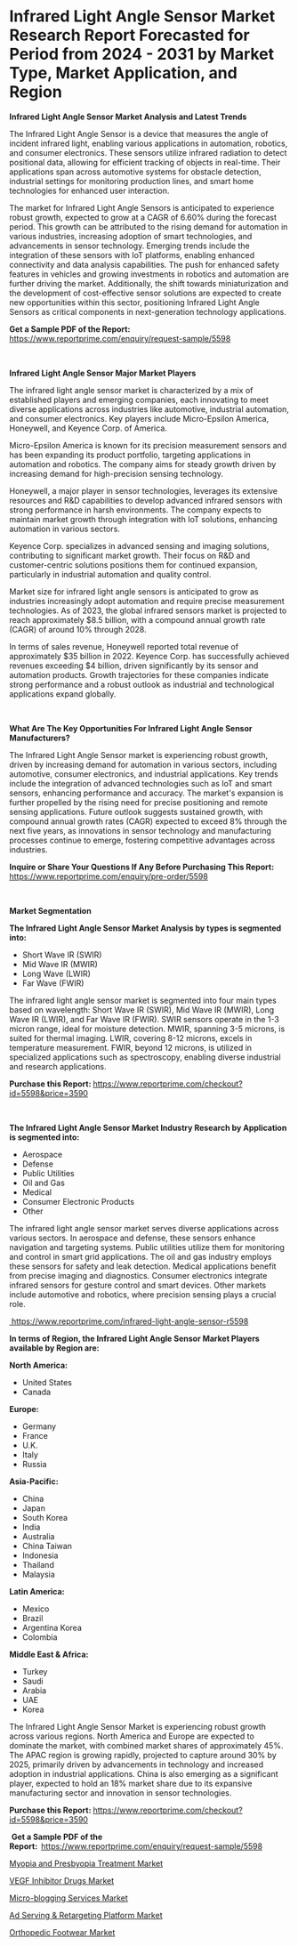 <p><h1>Infrared Light Angle Sensor Market Research Report Forecasted for Period from 2024 -  2031 by Market Type, Market Application, and Region</h1></p><p><strong>Infrared Light Angle Sensor Market Analysis and Latest Trends</strong></p>
<p><p>The Infrared Light Angle Sensor is a device that measures the angle of incident infrared light, enabling various applications in automation, robotics, and consumer electronics. These sensors utilize infrared radiation to detect positional data, allowing for efficient tracking of objects in real-time. Their applications span across automotive systems for obstacle detection, industrial settings for monitoring production lines, and smart home technologies for enhanced user interaction.</p><p>The market for Infrared Light Angle Sensors is anticipated to experience robust growth, expected to grow at a CAGR of 6.60% during the forecast period. This growth can be attributed to the rising demand for automation in various industries, increasing adoption of smart technologies, and advancements in sensor technology. Emerging trends include the integration of these sensors with IoT platforms, enabling enhanced connectivity and data analysis capabilities. The push for enhanced safety features in vehicles and growing investments in robotics and automation are further driving the market. Additionally, the shift towards miniaturization and the development of cost-effective sensor solutions are expected to create new opportunities within this sector, positioning Infrared Light Angle Sensors as critical components in next-generation technology applications.</p></p>
<p><strong>Get a Sample PDF of the Report:&nbsp;</strong> <a href="https://www.reportprime.com/enquiry/request-sample/5598">https://www.reportprime.com/enquiry/request-sample/5598</a></p>
<p>&nbsp;</p>
<p><strong>Infrared Light Angle Sensor Major Market Players</strong></p>
<p><p>The infrared light angle sensor market is characterized by a mix of established players and emerging companies, each innovating to meet diverse applications across industries like automotive, industrial automation, and consumer electronics. Key players include Micro-Epsilon America, Honeywell, and Keyence Corp. of America.</p><p>Micro-Epsilon America is known for its precision measurement sensors and has been expanding its product portfolio, targeting applications in automation and robotics. The company aims for steady growth driven by increasing demand for high-precision sensing technology.</p><p>Honeywell, a major player in sensor technologies, leverages its extensive resources and R&D capabilities to develop advanced infrared sensors with strong performance in harsh environments. The company expects to maintain market growth through integration with IoT solutions, enhancing automation in various sectors.</p><p>Keyence Corp. specializes in advanced sensing and imaging solutions, contributing to significant market growth. Their focus on R&D and customer-centric solutions positions them for continued expansion, particularly in industrial automation and quality control.</p><p>Market size for infrared light angle sensors is anticipated to grow as industries increasingly adopt automation and require precise measurement technologies. As of 2023, the global infrared sensors market is projected to reach approximately $8.5 billion, with a compound annual growth rate (CAGR) of around 10% through 2028.</p><p>In terms of sales revenue, Honeywell reported total revenue of approximately $35 billion in 2022. Keyence Corp. has successfully achieved revenues exceeding $4 billion, driven significantly by its sensor and automation products. Growth trajectories for these companies indicate strong performance and a robust outlook as industrial and technological applications expand globally.</p></p>
<p>&nbsp;</p>
<p><strong>What Are The Key Opportunities For Infrared Light Angle Sensor Manufacturers?</strong></p>
<p><p>The Infrared Light Angle Sensor market is experiencing robust growth, driven by increasing demand for automation in various sectors, including automotive, consumer electronics, and industrial applications. Key trends include the integration of advanced technologies such as IoT and smart sensors, enhancing performance and accuracy. The market's expansion is further propelled by the rising need for precise positioning and remote sensing applications. Future outlook suggests sustained growth, with compound annual growth rates (CAGR) expected to exceed 8% through the next five years, as innovations in sensor technology and manufacturing processes continue to emerge, fostering competitive advantages across industries.</p></p>
<p><strong>Inquire or Share Your Questions If Any Before Purchasing This Report:</strong> <a href="https://www.reportprime.com/enquiry/pre-order/5598">https://www.reportprime.com/enquiry/pre-order/5598</a></p>
<p>&nbsp;</p>
<p><strong>Market Segmentation</strong></p>
<p><strong>The Infrared Light Angle Sensor Market Analysis by types is segmented into:</strong></p>
<p><ul><li>Short Wave IR (SWIR)</li><li>Mid Wave IR (MWIR)</li><li>Long Wave (LWIR)</li><li>Far Wave (FWIR)</li></ul></p>
<p><p>The infrared light angle sensor market is segmented into four main types based on wavelength: Short Wave IR (SWIR), Mid Wave IR (MWIR), Long Wave IR (LWIR), and Far Wave IR (FWIR). SWIR sensors operate in the 1-3 micron range, ideal for moisture detection. MWIR, spanning 3-5 microns, is suited for thermal imaging. LWIR, covering 8-12 microns, excels in temperature measurement. FWIR, beyond 12 microns, is utilized in specialized applications such as spectroscopy, enabling diverse industrial and research applications.</p></p>
<p><strong>Purchase this Report:&nbsp;</strong><a href="https://www.reportprime.com/checkout?id=5598&price=3590">https://www.reportprime.com/checkout?id=5598&price=3590</a></p>
<p>&nbsp;</p>
<p><strong>The Infrared Light Angle Sensor Market Industry Research by Application is segmented into:</strong></p>
<p><ul><li>Aerospace</li><li>Defense</li><li>Public Utilities</li><li>Oil and Gas</li><li>Medical</li><li>Consumer Electronic Products</li><li>Other</li></ul></p>
<p><p>The infrared light angle sensor market serves diverse applications across various sectors. In aerospace and defense, these sensors enhance navigation and targeting systems. Public utilities utilize them for monitoring and control in smart grid applications. The oil and gas industry employs these sensors for safety and leak detection. Medical applications benefit from precise imaging and diagnostics. Consumer electronics integrate infrared sensors for gesture control and smart devices. Other markets include automotive and robotics, where precision sensing plays a crucial role.</p></p>
<p><a href="https://www.reportprime.com/infrared-light-angle-sensor-r5598">&nbsp;https://www.reportprime.com/infrared-light-angle-sensor-r5598</a></p>
<p><strong>In terms of Region, the Infrared Light Angle Sensor Market Players available by Region are:</strong></p>
<p>
    <p> <strong> North America: </strong>
        <ul>
            <li>United States</li>
            <li>Canada</li>
        </ul>
        </p> 
    <p> <strong> Europe: </strong>
        <ul>
            <li>Germany</li>
            <li>France</li>
            <li>U.K.</li>
            <li>Italy</li>
            <li>Russia</li>
        </ul>
        </p> 
    <p> <strong> Asia-Pacific: </strong>
        <ul>
            <li>China</li>
            <li>Japan</li>
            <li>South Korea</li>
            <li>India</li>
            <li>Australia</li>
            <li>China Taiwan</li>
            <li>Indonesia</li>
            <li>Thailand</li>
            <li>Malaysia</li>
        </ul>
        </p> 
    <p> <strong> Latin America: </strong>
        <ul>
            <li>Mexico</li>
            <li>Brazil</li>
            <li>Argentina Korea</li>
            <li>Colombia</li>
        </ul>
        </p> 
    <p> <strong> Middle East & Africa: </strong>
        <ul>
            <li>Turkey</li>
            <li>Saudi</li>
            <li>Arabia</li>
            <li>UAE</li>
            <li>Korea</li>
        </ul>
    </p>
    </p>
<p><p>The Infrared Light Angle Sensor Market is experiencing robust growth across various regions. North America and Europe are expected to dominate the market, with combined market shares of approximately 45%. The APAC region is growing rapidly, projected to capture around 30% by 2025, primarily driven by advancements in technology and increased adoption in industrial applications. China is also emerging as a significant player, expected to hold an 18% market share due to its expansive manufacturing sector and innovation in sensor technologies.</p></p>
<p><strong>Purchase this Report: </strong><a href="https://www.reportprime.com/checkout?id=5598&price=3590">https://www.reportprime.com/checkout?id=5598&price=3590</a></p>
<p>&nbsp;<strong>Get a Sample PDF of the Report:&nbsp;&nbsp;</strong><a href="https://www.reportprime.com/enquiry/request-sample/5598">https://www.reportprime.com/enquiry/request-sample/5598</a></p>
<p><strong></strong></p>
<p><p><a href="https://www.linkedin.com/pulse/myopia-presbyopia-treatment-market-size-share-analysis--pramc?trackingId=3iAwPP5rSDy%2B%2FXbeo6HNtg%3D%3D">Myopia and Presbyopia Treatment Market</a></p><p><a href="https://www.linkedin.com/pulse/future-vegf-inhibitor-drugs-market-global-forecast-trends-2024-74nqc?trackingId=c%2FI4AszCQZWxcqNYcAoSlQ%3D%3D">VEGF Inhibitor Drugs Market</a></p><p><a href="https://issuu.com/reportprime-2/docs/micro-blogging-services-market-size_76d85aaf018419">Micro-blogging Services Market</a></p><p><a href="https://issuu.com/reportprime-2/docs/ad-serving-retargeting-platform-mar_e21ca3b81c968e">Ad Serving & Retargeting Platform Market</a></p><p><a href="https://www.linkedin.com/pulse/unlocking-growth-potential-market-strategic-analysis-orthopedic-s2zxc?trackingId=Hffc9LIoRFKvDlvTPzTh%2FQ%3D%3D">Orthopedic Footwear Market</a></p></p>